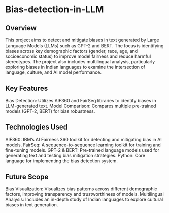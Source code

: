 # Bias-detection-in-LLM
## Overview
This project aims to detect and mitigate biases in text generated by Large Language Models (LLMs) such as GPT-2 and BERT. The focus is identifying biases across key demographic factors (gender, race, age, and socioeconomic status) to improve model fairness and reduce harmful stereotypes. The project also includes multilingual analysis, particularly exploring biases in Indian languages to examine the intersection of language, culture, and AI model performance.

## Key Features
Bias Detection: Utilizes AIF360 and FairSeq libraries to identify biases in LLM-generated text.
Model Comparison: Compares multiple pre-trained models (GPT-2, BERT) for bias robustness.

## Technologies Used
AIF360: IBM’s AI Fairness 360 toolkit for detecting and mitigating bias in AI models.
FairSeq: A sequence-to-sequence learning toolkit for training and fine-tuning models.
GPT-2 & BERT: Pre-trained language models used for generating text and testing bias mitigation strategies.
Python: Core language for implementing the bias detection system.

## Future Scope
Bias Visualization: Visualizes bias patterns across different demographic factors, improving transparency and trustworthiness of models.
Multilingual Analysis: Includes an in-depth study of Indian languages to explore cultural biases in text generation.
